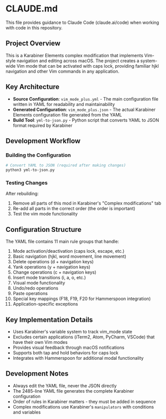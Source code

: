 # CLAUDE.md

This file provides guidance to Claude Code (claude.ai/code) when working with code in this repository.

## Project Overview

This is a Karabiner Elements complex modification that implements Vim-style navigation and editing across macOS. The project creates a system-wide Vim mode that can be activated with caps lock, providing familiar hjkl navigation and other Vim commands in any application.

## Key Architecture

- **Source Configuration**: `vim_mode_plus.yml` - The main configuration file written in YAML for readability and maintainability
- **Generated Configuration**: `vim_mode_plus.json` - The actual Karabiner Elements configuration file generated from the YAML
- **Build Tool**: `yml-to-json.py` - Python script that converts YAML to JSON format required by Karabiner

## Development Workflow

### Building the Configuration
```bash
# Convert YAML to JSON (required after making changes)
python3 yml-to-json.py
```

### Testing Changes
After rebuilding:
1. Remove all parts of this mod in Karabiner's "Complex modifications" tab
2. Re-add all parts in the correct order (the order is important)
3. Test the vim mode functionality

## Configuration Structure

The YAML file contains 11 main rule groups that handle:
1. Mode activation/deactivation (caps lock, escape, etc.)
2. Basic navigation (hjkl, word movement, line movement)
3. Delete operations (d + navigation keys)
4. Yank operations (y + navigation keys)  
5. Change operations (c + navigation keys)
6. Insert mode transitions (i, a, o, etc.)
7. Visual mode functionality
8. Undo/redo operations
9. Paste operations
10. Special key mappings (F18, F19, F20 for Hammerspoon integration)
11. Application-specific exceptions

## Key Implementation Details

- Uses Karabiner's variable system to track vim_mode state
- Excludes certain applications (iTerm2, Atom, PyCharm, VSCode) that have their own Vim modes
- Provides visual feedback through macOS notifications
- Supports both tap and hold behaviors for caps lock
- Integrates with Hammerspoon for additional modal functionality

## Development Notes

- Always edit the YAML file, never the JSON directly
- The 2485-line YAML file generates the complete Karabiner configuration
- Order of rules in Karabiner matters - they must be added in sequence
- Complex modifications use Karabiner's `manipulators` with conditions and variables